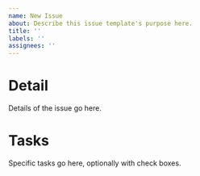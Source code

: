 ```yaml
---
name: New Issue
about: Describe this issue template's purpose here.
title: ''
labels: ''
assignees: ''
---
```


# Detail

Details of the issue go here.

# Tasks

Specific tasks go here, optionally with check boxes.
